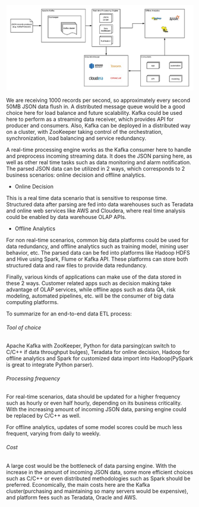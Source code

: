 ![ETL_diagram](https://github.com/telenovelachuan/camino_data_engineering_take_home/blob/master/ETL_pipeline/ETL.jpeg)


We are receiving 1000 records per second, so approximately every second 50MB JSON data flush in. A distributed message queue would be a good choice here for load balance and future scalability.
Kafka could be used here to perform as a streaming data receiver, which provides API for producer and consumers. Also, Kafka can be deployed in a distributed way on a cluster, with ZooKeeper taking control of the orchestration, synchronization, load balancing and service redundancy.

A real-time processing engine works as the Kafka consumer here to handle and preprocess incoming streaming data. It does the JSON parsing here, as well as other real time tasks such as data monitoring and alarm notification.
The parsed JSON data can be utilized in 2 ways, which corresponds to 2 business scenarios: online decision and offline analytics.

- Online Decision

This is a real time data scenario that is sensitive to response time. Structured data after parsing are fed into data warehouses such as Teradata and online web services like AWS and Cloudera, where real time analysis could be enabled by data warehouse OLAP APIs.

- Offline Analytics

For non real-time scenarios, common big data platforms could be used for data redundancy, and offline analytics such as training model, mining user behavior, etc.
The parsed data can be fed into platforms like Hadoop HDFS and Hive using Spark, Flume or Kafka API. These platforms can store both structured data and raw files to provide data redundancy.

Finally, various kinds of applications can make use of the data stored in these 2 ways. Customer related apps such as decision making take advantage of OLAP services, while offline apps such as data QA, risk modeling, automated pipelines, etc. will be the consumer of big data computing platforms.

To summarize for an end-to-end data ETL process:

###### Tool of choice

Apache Kafka with ZooKeeper, Python for data parsing(can switch to C/C++ if data throughput bulges), Teradata for online decision, Hadoop for offline analytics and Spark for customized data import into Hadoop(PySpark is great to integrate Python parser).

###### Processing frequency

For real-time scenarios, data should be updated for a higher frequency such as hourly or even half hourly, depending on its business criticality. With the increasing amount of incoming JSON data, parsing engine could be replaced by C/C++ as well.

For offline analytics, updates of some model scores could be much less frequent, varying from daily to weekly.

###### Cost

A large cost would be the bottleneck of data parsing engine. With the increase in the amount of incoming JSON data, some more efficient choices such as C/C++ or even distributed methodologies such as Spark should be preferred. 
Economically, the main costs here are the Kafka cluster(purchasing and maintaining so many servers would be expensive), and platform fees such as Teradata, Oracle and AWS.

